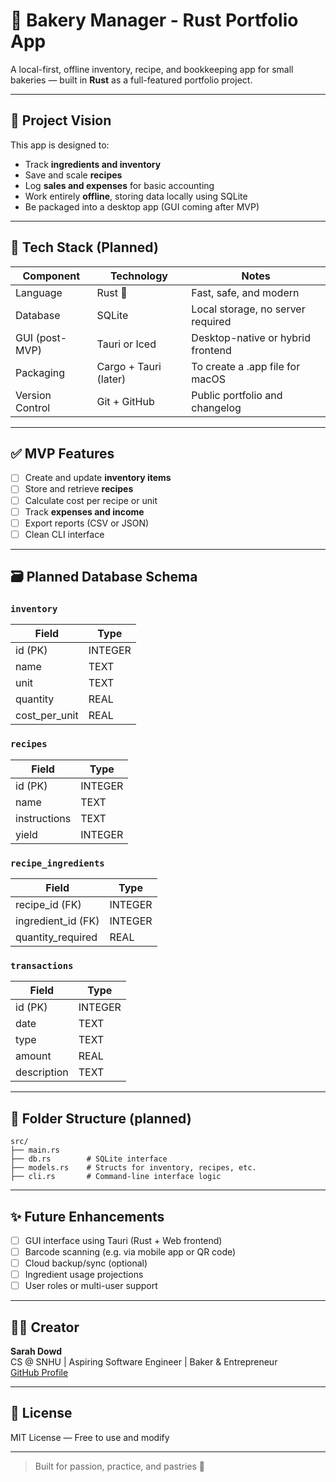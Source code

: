 # 🧁 Bakery Manager - Rust Portfolio App

A local-first, offline inventory, recipe, and bookkeeping app for small bakeries — built in **Rust** as a full-featured portfolio project.

---

## 📌 Project Vision
This app is designed to:
- Track **ingredients and inventory**
- Save and scale **recipes**
- Log **sales and expenses** for basic accounting
- Work entirely **offline**, storing data locally using SQLite
- Be packaged into a desktop app (GUI coming after MVP)

---

## 🚀 Tech Stack (Planned)

| Component        | Technology              | Notes                                |
|------------------|--------------------------|--------------------------------------|
| Language         | Rust 🦀                  | Fast, safe, and modern                |
| Database         | SQLite                   | Local storage, no server required     |
| GUI (post-MVP)   | Tauri or Iced            | Desktop-native or hybrid frontend     |
| Packaging        | Cargo + Tauri (later)    | To create a .app file for macOS       |
| Version Control  | Git + GitHub             | Public portfolio and changelog        |

---

## ✅ MVP Features

- [ ] Create and update **inventory items**
- [ ] Store and retrieve **recipes**
- [ ] Calculate cost per recipe or unit
- [ ] Track **expenses and income**
- [ ] Export reports (CSV or JSON)
- [ ] Clean CLI interface

---

## 🗃 Planned Database Schema

### `inventory`
| Field              | Type      |
|--------------------|-----------|
| id (PK)            | INTEGER   |
| name               | TEXT      |
| unit               | TEXT      |
| quantity           | REAL      |
| cost_per_unit      | REAL      |

### `recipes`
| Field              | Type      |
|--------------------|-----------|
| id (PK)            | INTEGER   |
| name               | TEXT      |
| instructions       | TEXT      |
| yield              | INTEGER   |

### `recipe_ingredients`
| Field              | Type      |
|--------------------|-----------|
| recipe_id (FK)     | INTEGER   |
| ingredient_id (FK) | INTEGER   |
| quantity_required  | REAL      |

### `transactions`
| Field              | Type      |
|--------------------|-----------|
| id (PK)            | INTEGER   |
| date               | TEXT      |
| type               | TEXT      |
| amount             | REAL      |
| description        | TEXT      |

---

## 📂 Folder Structure (planned)
```
src/
├── main.rs
├── db.rs        # SQLite interface
├── models.rs    # Structs for inventory, recipes, etc.
├── cli.rs       # Command-line interface logic
```

---

## ✨ Future Enhancements

- [ ] GUI interface using Tauri (Rust + Web frontend)
- [ ] Barcode scanning (e.g. via mobile app or QR code)
- [ ] Cloud backup/sync (optional)
- [ ] Ingredient usage projections
- [ ] User roles or multi-user support

---

## 👩‍🍳 Creator
**Sarah Dowd**  
CS @ SNHU | Aspiring Software Engineer | Baker & Entrepreneur  
[GitHub Profile](https://github.com/sldowd)

---

## 📝 License
MIT License — Free to use and modify

---

> Built for passion, practice, and pastries 🍞

